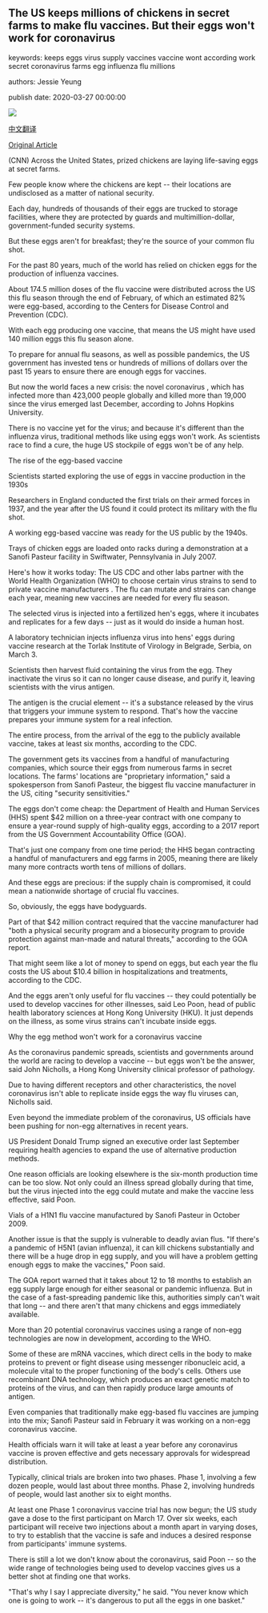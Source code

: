 ## The US keeps millions of chickens in secret farms to make flu vaccines. But their eggs won't work for coronavirus

keywords: keeps eggs virus supply vaccines vaccine wont according work secret coronavirus farms egg influenza flu millions

authors: Jessie Yeung

publish date: 2020-03-27 00:00:00

![](https://cdn.cnn.com/cnnnext/dam/assets/200326101412-20200326-coronavirus-egg-vaccine-illo-super-tease.jpg)

[中文翻译](The%20US%20keeps%20millions%20of%20chickens%20in%20secret%20farms%20to%20make%20flu%20vaccines.%20But%20their%20eggs%20won%27t%20work%20for%20coronavirus_zh.md)

[Original Article](https://edition.cnn.com/2020/03/27/health/chicken-egg-flu-vaccine-intl-hnk-scli/index.html)

(CNN) Across the United States, prized chickens are laying life-saving eggs at secret farms.

Few people know where the chickens are kept -- their locations are undisclosed as a matter of national security.

Each day, hundreds of thousands of their eggs are trucked to storage facilities, where they are protected by guards and multimillion-dollar, government-funded security systems.

But these eggs aren't for breakfast; they're the source of your common flu shot.

For the past 80 years, much of the world has relied on chicken eggs for the production of influenza vaccines.

About 174.5 million doses of the flu vaccine were distributed across the US this flu season through the end of February, of which an estimated 82% were egg-based, according to the Centers for Disease Control and Prevention (CDC).

With each egg producing one vaccine, that means the US might have used 140 million eggs this flu season alone.

To prepare for annual flu seasons, as well as possible pandemics, the US government has invested tens or hundreds of millions of dollars over the past 15 years to ensure there are enough eggs for vaccines.

But now the world faces a new crisis: the novel coronavirus , which has infected more than 423,000 people globally and killed more than 19,000 since the virus emerged last December, according to Johns Hopkins University.

There is no vaccine yet for the virus; and because it's different than the influenza virus, traditional methods like using eggs won't work. As scientists race to find a cure, the huge US stockpile of eggs won't be of any help.

The rise of the egg-based vaccine

Scientists started exploring the use of eggs in vaccine production in the 1930s

Researchers in England conducted the first trials on their armed forces in 1937, and the year after the US found it could protect its military with the flu shot.

A working egg-based vaccine was ready for the US public by the 1940s.

Trays of chicken eggs are loaded onto racks during a demonstration at a Sanofi Pasteur facility in Swiftwater, Pennsylvania in July 2007.

Here's how it works today: The US CDC and other labs partner with the World Health Organization (WHO) to choose certain virus strains to send to private vaccine manufacturers . The flu can mutate and strains can change each year, meaning new vaccines are needed for every flu season.

The selected virus is injected into a fertilized hen's eggs, where it incubates and replicates for a few days -- just as it would do inside a human host.

A laboratory technician injects influenza virus into hens' eggs during vaccine research at the Torlak Institute of Virology in Belgrade, Serbia, on March 3.

Scientists then harvest fluid containing the virus from the egg. They inactivate the virus so it can no longer cause disease, and purify it, leaving scientists with the virus antigen.

The antigen is the crucial element -- it's a substance released by the virus that triggers your immune system to respond. That's how the vaccine prepares your immune system for a real infection.

The entire process, from the arrival of the egg to the publicly available vaccine, takes at least six months, according to the CDC.

The government gets its vaccines from a handful of manufacturing companies, which source their eggs from numerous farms in secret locations. The farms' locations are "proprietary information," said a spokesperson from Sanofi Pasteur, the biggest flu vaccine manufacturer in the US, citing "security sensitivities."

The eggs don't come cheap: the Department of Health and Human Services (HHS) spent $42 million on a three-year contract with one company to ensure a year-round supply of high-quality eggs, according to a 2017 report from the US Government Accountability Office (GOA).

That's just one company from one time period; the HHS began contracting a handful of manufacturers and egg farms in 2005, meaning there are likely many more contracts worth tens of millions of dollars.

And these eggs are precious: if the supply chain is compromised, it could mean a nationwide shortage of crucial flu vaccines.

So, obviously, the eggs have bodyguards.

Part of that $42 million contract required that the vaccine manufacturer had "both a physical security program and a biosecurity program to provide protection against man-made and natural threats," according to the GOA report.

That might seem like a lot of money to spend on eggs, but each year the flu costs the US about $10.4 billion in hospitalizations and treatments, according to the CDC.

And the eggs aren't only useful for flu vaccines -- they could potentially be used to develop vaccines for other illnesses, said Leo Poon, head of public health laboratory sciences at Hong Kong University (HKU). It just depends on the illness, as some virus strains can't incubate inside eggs.

Why the egg method won't work for a coronavirus vaccine

As the coronavirus pandemic spreads, scientists and governments around the world are racing to develop a vaccine -- but eggs won't be the answer, said John Nicholls, a Hong Kong University clinical professor of pathology.

Due to having different receptors and other characteristics, the novel coronavirus isn't able to replicate inside eggs the way flu viruses can, Nicholls said.

Even beyond the immediate problem of the coronavirus, US officials have been pushing for non-egg alternatives in recent years.

US President Donald Trump signed an executive order last September requiring health agencies to expand the use of alternative production methods.

One reason officials are looking elsewhere is the six-month production time can be too slow. Not only could an illness spread globally during that time, but the virus injected into the egg could mutate and make the vaccine less effective, said Poon.

Vials of a H1N1 flu vaccine manufactured by Sanofi Pasteur in October 2009.

Another issue is that the supply is vulnerable to deadly avian flus. "If there's a pandemic of H5N1 (avian influenza), it can kill chickens substantially and there will be a huge drop in egg supply, and you will have a problem getting enough eggs to make the vaccines," Poon said.

The GOA report warned that it takes about 12 to 18 months to establish an egg supply large enough for either seasonal or pandemic influenza. But in the case of a fast-spreading pandemic like this, authorities simply can't wait that long -- and there aren't that many chickens and eggs immediately available.

More than 20 potential coronavirus vaccines using a range of non-egg technologies are now in development, according to the WHO.

Some of these are mRNA vaccines, which direct cells in the body to make proteins to prevent or fight disease using messenger ribonucleic acid, a molecule vital to the proper functioning of the body's cells. Others use recombinant DNA technology, which produces an exact genetic match to proteins of the virus, and can then rapidly produce large amounts of antigen.

Even companies that traditionally make egg-based flu vaccines are jumping into the mix; Sanofi Pasteur said in February it was working on a non-egg coronavirus vaccine.

Health officials warn it will take at least a year before any coronavirus vaccine is proven effective and gets necessary approvals for widespread distribution.

Typically, clinical trials are broken into two phases. Phase 1, involving a few dozen people, would last about three months. Phase 2, involving hundreds of people, would last another six to eight months.

At least one Phase 1 coronavirus vaccine trial has now begun; the US study gave a dose to the first participant on March 17. Over six weeks, each participant will receive two injections about a month apart in varying doses, to try to establish that the vaccine is safe and induces a desired response from participants' immune systems.

There is still a lot we don't know about the coronavirus, said Poon -- so the wide range of technologies being used to develop vaccines gives us a better shot at finding one that works.

"That's why I say I appreciate diversity," he said. "You never know which one is going to work -- it's dangerous to put all the eggs in one basket."